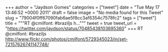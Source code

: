 
+++
author = "Jaydson Gomes"
categories = ["tweet"]
date = "Tue May 17 13:46:52 +0000 2011"
draft = false
image = "No media found for this Tweet"
slug = "79004f0ff67090fab6ae5f8cc3af6354c7578fc2"
tags = ["tweet"]
title = """RT @cmilfont: #braziljs h..."""
tweet = true
tweet_url = "https://twitter.com/jaydson/status/70485438103695360"
+++
RT @cmilfont: #braziljs http://www.flickr.com/photos/cmilfont/5729345023/in/set-72157626741147748/
